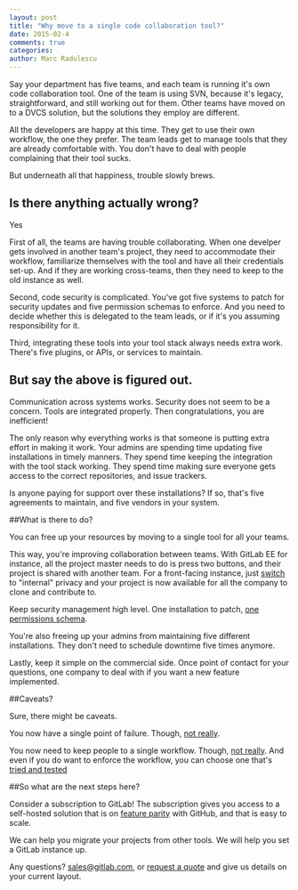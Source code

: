```yaml
---
layout: post
title: "Why move to a single code collaboration tool?"
date: 2015-02-4
comments: true
categories:
author: Marc Radulescu
---
```


Say your department has five teams, and each team is running it's own code collaboration tool.
One of the team is using SVN, because it's legacy, straightforward, and still working out for them.
Other teams have moved on to a DVCS solution, but the solutions they employ are different.

All the developers are happy at this time. 
They get to use their own workflow, the one they prefer.
The team leads get to manage tools that they are already comfortable with.
You don't have to deal with people complaining that their tool sucks.

But underneath all that happiness, trouble slowly brews.

<!-- more -->

## Is there anything actually wrong?

Yes

First of all, the teams are having trouble collaborating.
When one develper gets involved in another team's project, they need to accommodate their workflow, familiarize themselves with the tool and have all their credentials set-up.
And if they are working cross-teams, then they need to keep to the old instance as well.

Second, code security is complicated. 
You've got five systems to patch for security updates and five permission schemas to enforce.
And you need to decide whether this is delegated to the team leads, or if it's you assuming responsibility for it.

Third, integrating these tools into your tool stack always needs extra work.
There's five plugins, or APIs, or services to maintain.

## But say the above is figured out.

Communication across systems works.
Security does not seem to be a concern.
Tools are integrated properly.
Then congratulations, you are inefficient!

The only reason why everything works is that someone is putting extra effort in making it work.
Your admins are spending time updating five installations in timely manners.
They spend time keeping the integration with the tool stack working.
They spend time making sure everyone gets access to the correct repositories, and issue trackers.

Is anyone paying for support over these installations?
If so, that's five agreements to maintain, and five vendors in your system.

##What is there to do?

You can free up your resources by moving to a single tool for all your teams.

This way, you're improving collaboration between teams.
With GitLab EE for instance, all the project master needs to do is press two buttons, and their project is shared with another team.
For a front-facing instance, just [switch](http://doc.gitlab.com/ce/public_access/public_access.html) to "internal" privacy and your project is now available for all the company to clone and contribute to.

Keep security management high level.
One installation to patch, [one permissions schema](http://doc.gitlab.com/ce/permissions/permissions.html).

You're also freeing up your admins from maintaining five different installations.
They don't need to schedule downtime five times anymore.

Lastly, keep it simple on the commercial side.
Once point of contact for your questions, one company to deal with if you want a new feature implemented.

##Caveats?

Sure, there might be caveats.

You now have a single point of failure.
Though, [not really](https://about.gitlab.com/high-availability/).

You now need to keep people to a single workflow.
Though, [not really](http://git-scm.com/book/en/v2/Distributed-Git-Distributed-Workflows).
And even if you do want to enforce the workflow, you can choose one that's [tried and tested](http://doc.gitlab.com/ee/workflow/gitlab_flow.html)

##So what are the next steps here?

Consider a subscription to GitLab!
The subscription gives you access to a self-hosted solution that is on [feature parity](https://about.gitlab.com/features/#compare) with GitHub, and that is easy to scale. 

We can help you migrate your projects from other tools.
We will help you set a GitLab instance up.

Any questions?
sales@gitlab.com, or [request a quote](https://about.gitlab.com/subscription/form.html) and give us details on your current layout.
